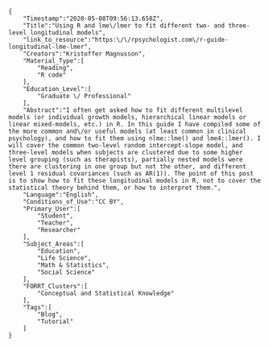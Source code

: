 
    {
        "Timestamp":"2020-05-08T09:56:13.658Z",
        "Title":"Using R and lme\/lmer to fit different two- and three- level longitudinal models",
        "link_to_resource":"https:\/\/rpsychologist.com\/r-guide-longitudinal-lme-lmer",
        "Creators":"Kristoffer Magnusson",
        "Material_Type":[
            "Reading",
            "R code"
        ],
        "Education_Level":[
            "Graduate \/ Professional"
        ],
        "Abstract":"I often get asked how to fit different multilevel models (or individual growth models, hierarchical linear models or linear mixed-models, etc.) in R. In this guide I have compiled some of the more common and\/or useful models (at least common in clinical psychology), and how to fit them using nlme::lme() and lme4::lmer(). I will cover the common two-level random intercept-slope model, and three-level models when subjects are clustered due to some higher level grouping (such as therapists), partially nested models were there are clustering in one group but not the other, and different level 1 residual covariances (such as AR(1)). The point of this post is to show how to fit these longitudinal models in R, not to cover the statistical theory behind them, or how to interpret them.",
        "Language":"English",
        "Conditions_of_Use":"CC BY",
        "Primary_User":[
            "Student",
            "Teacher",
            "Researcher"
        ],
        "Subject_Areas":[
            "Education",
            "Life Science",
            "Math & Statistics",
            "Social Science"
        ],
        "FORRT_Clusters":[
            "Conceptual and Statistical Knowledge"
        ],
        "Tags":[
            "Blog",
            "Tutorial"
        ]
    }
